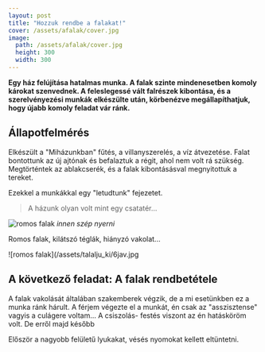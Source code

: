 ```yaml
---
layout: post
title: "Hozzuk rendbe a falakat!"
cover: /assets/afalak/cover.jpg
image:
  path: /assets/afalak/cover.jpg
  height: 300
  width: 300
---
```



**Egy ház felújítása hatalmas munka.  A falak szinte mindenesetben komoly károkat szenvednek. A feleslegessé vált falrészek kibontása, és a szerelvényezési munkák elkészülte után, körbenézve megállapíthatjuk, hogy újabb komoly feladat vár ránk.**


## Állapotfelmérés


Elkészült a "Miházunkban"  fűtés, a villanyszerelés, a víz átvezetése. Falat bontottunk az új ajtónak és befalaztuk a régit, ahol nem volt rá szükség. Megtörténtek az ablakcserék, és a falak kibontásásval megnyitottuk a tereket.  

Ezekkel a munkákkal egy "letudtunk" fejezetet.

> A házunk olyan volt mint egy csatatér...

![romos falak](/assets/talaljuki/6jav.jpg)
_innen szép nyerni_

Romos falak, kilátszó téglák, hiányzó vakolat... 


![romos falak](/assets/talalju_ki/6jav.jpg



## A következő feladat:  A falak rendbetétele


A falak vakolását általában szakemberek végzik, de a mi esetünkben ez a munka ránk hárult. A férjem végezte el a munkát, én csak az "asszisztense" vagyis a culágere voltam... 
A csiszolás- festés viszont az én hatásköröm volt. De erről majd később

Először a nagyobb felületű lyukakat, vésés nyomokat kellett eltüntetni.
